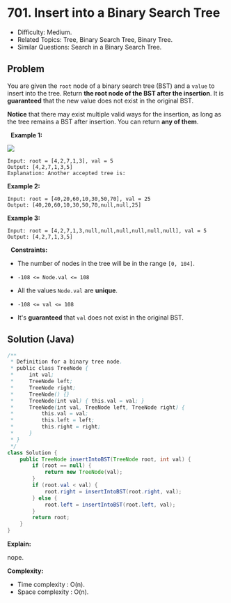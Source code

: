 # 701. Insert into a Binary Search Tree

- Difficulty: Medium.
- Related Topics: Tree, Binary Search Tree, Binary Tree.
- Similar Questions: Search in a Binary Search Tree.

## Problem

You are given the ```root``` node of a binary search tree (BST) and a ```value``` to insert into the tree. Return **the root node of the BST after the insertion**. It is **guaranteed** that the new value does not exist in the original BST.

**Notice** that there may exist multiple valid ways for the insertion, as long as the tree remains a BST after insertion. You can return **any of them**.

 
**Example 1:**

![](https://assets.leetcode.com/uploads/2020/10/05/insertbst.jpg)

```
Input: root = [4,2,7,1,3], val = 5
Output: [4,2,7,1,3,5]
Explanation: Another accepted tree is:

```

**Example 2:**

```
Input: root = [40,20,60,10,30,50,70], val = 25
Output: [40,20,60,10,30,50,70,null,null,25]
```

**Example 3:**

```
Input: root = [4,2,7,1,3,null,null,null,null,null,null], val = 5
Output: [4,2,7,1,3,5]
```

 
**Constraints:**


	
- The number of nodes in the tree will be in the range ```[0, 104]```.
	
- ```-108 <= Node.val <= 108```
	
- All the values ```Node.val``` are **unique**.
	
- ```-108 <= val <= 108```
	
- It's **guaranteed** that ```val``` does not exist in the original BST.



## Solution (Java)

```java
/**
 * Definition for a binary tree node.
 * public class TreeNode {
 *     int val;
 *     TreeNode left;
 *     TreeNode right;
 *     TreeNode() {}
 *     TreeNode(int val) { this.val = val; }
 *     TreeNode(int val, TreeNode left, TreeNode right) {
 *         this.val = val;
 *         this.left = left;
 *         this.right = right;
 *     }
 * }
 */
class Solution {
    public TreeNode insertIntoBST(TreeNode root, int val) {
        if (root == null) {
            return new TreeNode(val);
        }
        if (root.val < val) {
            root.right = insertIntoBST(root.right, val);
        } else {
            root.left = insertIntoBST(root.left, val);
        }
        return root;
    }
}
```

**Explain:**

nope.

**Complexity:**

* Time complexity : O(n).
* Space complexity : O(n).
